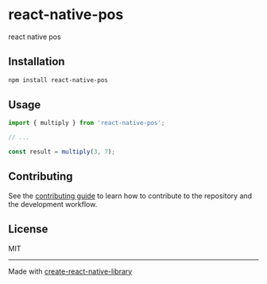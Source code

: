 # react-native-pos

react native pos

## Installation

```sh
npm install react-native-pos
```

## Usage


```js
import { multiply } from 'react-native-pos';

// ...

const result = multiply(3, 7);
```


## Contributing

See the [contributing guide](CONTRIBUTING.md) to learn how to contribute to the repository and the development workflow.

## License

MIT

---

Made with [create-react-native-library](https://github.com/callstack/react-native-builder-bob)
